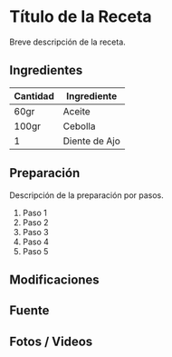 # Título de la Receta

Breve descripción de la receta.

## Ingredientes

| Cantidad  | Ingrediente |
| --- | --- |
| 60gr  | Aceite  |
| 100gr  | Cebolla  |
| 1  | Diente de Ajo  | 

## Preparación

Descripción de la preparación por pasos.

1. Paso 1
2. Paso 2
3. Paso 3
4. Paso 4
5. Paso 5

## Modificaciones

## Fuente

## Fotos / Videos

